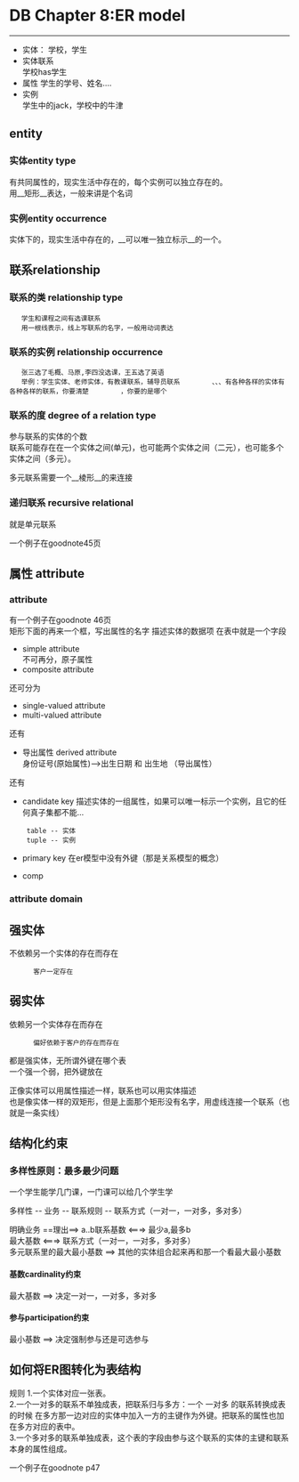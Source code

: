 # DB Chapter 8:ER model

-------
* 实体：
      学校，学生
* 实体联系  
      学校has学生
* 属性 
      学生的学号、姓名.... 
* 实例  
      学生中的jack，学校中的牛津  
    
## entity    
### 实体entity type 
有共同属性的，现实生活中存在的，每个实例可以独立存在的。  
用__矩形__表达，一般来讲是个名词   

### 实例entity occurrence  
实体下的，现实生活中存在的，__可以唯一独立标示__的一个。 
## 联系relationship 

### 联系的类  relationship type  
       学生和课程之间有选课联系  
       用一根线表示，线上写联系的名字，一般用动词表达
### 联系的实例 relationship occurrence
       张三选了毛概、马原,李四没选课，王五选了英语  
       举例：学生实体、老师实体，有教课联系，辅导员联系        、、、有各种各样的实体有各种各样的联系，你要清楚        ，你要的是哪个


### 联系的度  degree of a relation type  
参与联系的实体的个数    
联系可能存在在一个实体之间(单元)，也可能两个实体之间（二元），也可能多个实体之间（多元）。    

多元联系需要一个__棱形__的来连接  

### 递归联系 recursive relational
就是单元联系

一个例子在goodnote45页 

## 属性 attribute
### attribute
有一个例子在goodnote 46页  
矩形下面的再来一个框，写出属性的名字
描述实体的数据项
在表中就是一个字段

* simple attribute  
不可再分，原子属性  
* composite attribute

还可分为  

* single-valued attribute  
* multi-valued attribute

还有

* 导出属性  derived attribute  
身份证号(原始属性)-->出生日期 和 出生地 （导出属性）  

还有

*  candidate key
        描述实体的一组属性，如果可以唯一标示一个实例，且它的任何真子集都不能...

        table -- 实体    
        tuple -- 实例

*  primary key
在er模型中没有外键（那是关系模型的概念）


*  comp
### attribute domain  


## 强实体  
不依赖另一个实体的存在而存在  
        
          客户一定存在  
## 弱实体  
依赖另一个实体存在而存在   
         
          偏好依赖于客户的存在而存在
          
都是强实体，无所谓外键在哪个表  
一个强一个弱，把外键放在   

正像实体可以用属性描述一样，联系也可以用实体描述  
也是像实体一样的双矩形，但是上面那个矩形没有名字，用虚线连接一个联系（也就是一条实线）   

## 结构化约束 

### 多样性原则：最多最少问题    
一个学生能学几门课，一门课可以给几个学生学  

多样性 -- 业务 -- 联系规则 -- 联系方式（一对一，一对多，多对多）  

明确业务  ==理出==>    a..b联系基数   <===> 最少a,最多b    
最大基数       <===> 联系方式（一对一，一对多，多对多）  
多元联系里的最大最小基数 ==> 其他的实体组合起来再和那一个看最大最小基数

#### 基数cardinality约束
最大基数 ==>  决定一对一，一对多，多对多
#### 参与participation约束
最小基数 ==> 决定强制参与还是可选参与  

## 如何将ER图转化为表结构  
规则
1.一个实体对应一张表。  
2.一个一对多的联系不单独成表，把联系归与多方：一个 一对多 的联系转换成表的时候 在多方那一边对应的实体中加入一方的主键作为外键。把联系的属性也加在多方对应的表中。      
3.一个多对多的联系单独成表，这个表的字段由参与这个联系的实体的主键和联系本身的属性组成。  

一个例子在goodnote p47  






